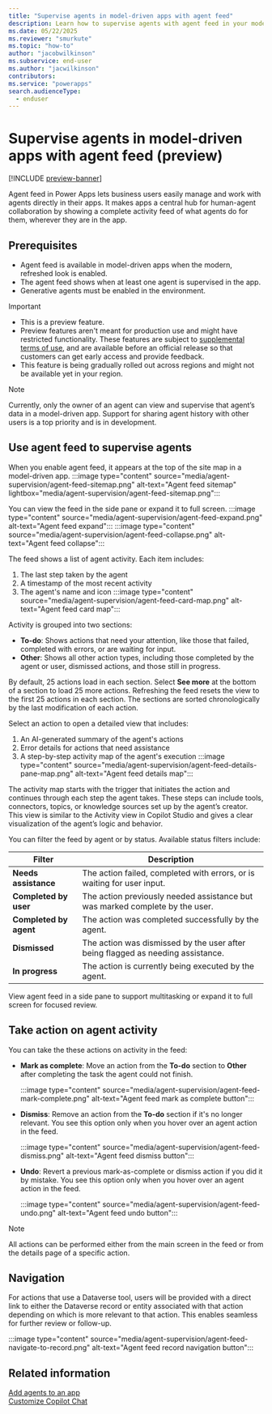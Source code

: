 ```yaml
---
title: "Supervise agents in model-driven apps with agent feed" 
description: Learn how to supervise agents with agent feed in your model-driven app.
ms.date: 05/22/2025
ms.reviewer: "smurkute"
ms.topic: "how-to"
author: "jacobwilkinson"
ms.subservice: end-user
ms.author: "jacwilkinson"
contributors: 
ms.service: "powerapps"
search.audienceType: 
  - enduser
---
```

# Supervise agents in model-driven apps with agent feed (preview)

[!INCLUDE [preview-banner](~/../shared-content/shared/preview-includes/preview-banner.md)]

Agent feed in Power Apps lets business users easily manage and work with agents directly in their apps. It makes apps a central hub for human-agent collaboration by showing a complete activity feed of what agents do for them, wherever they are in the app. 

## Prerequisites

- Agent feed is available in model-driven apps when the modern, refreshed look is enabled.
- The agent feed shows when at least one agent is supervised in the app.
- Generative agents must be enabled in the environment.

> [!IMPORTANT]
>
> - This is a preview feature.
> - Preview features aren't meant for production use and might have restricted functionality. These features are subject to [supplemental terms of use](https://go.microsoft.com/fwlink/?linkid=2216214), and are available before an official release so that customers can get early access and provide feedback.
> - This feature is being gradually rolled out across regions and might not be available yet in your region.

> [!NOTE]
> Currently, only the owner of an agent can view and supervise that agent’s data in a model-driven app. Support for sharing agent history with other users is a top priority and is in development.

## Use agent feed to supervise agents

When you enable agent feed, it appears at the top of the site map in a model-driven app.
   :::image type="content" source="media/agent-supervision/agent-feed-sitemap.png" alt-text="Agent feed sitemap" lightbox="media/agent-supervision/agent-feed-sitemap.png":::

You can view the feed in the side pane or expand it to full screen.
   :::image type="content" source="media/agent-supervision/agent-feed-expand.png" alt-text="Agent feed expand":::
   :::image type="content" source="media/agent-supervision/agent-feed-collapse.png" alt-text="Agent feed collapse":::

The feed shows a list of agent activity. Each item includes:

1. The last step taken by the agent
1. A timestamp of the most recent activity
1. The agent's name and icon
   :::image type="content" source="media/agent-supervision/agent-feed-card-map.png" alt-text="Agent feed card map":::

Activity is grouped into two sections:

- **To-do**: Shows actions that need your attention, like those that failed, completed with errors, or are waiting for input.
- **Other**: Shows all other action types, including those completed by the agent or user, dismissed actions, and those still in progress.

By default, 25 actions load in each section. Select **See more** at the bottom of a section to load 25 more actions. Refreshing the feed resets the view to the first 25 actions in each section. The sections are sorted chronologically by the last modification of each action.

Select an action to open a detailed view that includes:

1. An AI-generated summary of the agent's actions
1. Error details for actions that need assistance
1. A step-by-step activity map of the agent's execution
   :::image type="content" source="media/agent-supervision/agent-feed-details-pane-map.png" alt-text="Agent feed details map":::

The activity map starts with the trigger that initiates the action and continues through each step the agent takes. These steps can include tools, connectors, topics, or knowledge sources set up by the agent’s creator. This view is similar to the Activity view in Copilot Studio and gives a clear visualization of the agent’s logic and behavior.

You can filter the feed by agent or by status. Available status filters include:

|Filter|Description|
|-----|------|
|**Needs assistance**|The action failed, completed with errors, or is waiting for user input.|
|**Completed by user**|The action previously needed assistance but was marked complete by the user.|
|**Completed by agent**|The action was completed successfully by the agent.|
|**Dismissed**|The action was dismissed by the user after being flagged as needing assistance.|
|**In progress**|The action is currently being executed by the agent.|

View agent feed in a side pane to support multitasking or expand it to full screen for focused review.

## Take action on agent activity

You can take the these actions on activity in the feed:

- **Mark as complete**: Move an action from the **To-do** section to **Other** after completing the task the agent could not finish.

   :::image type="content" source="media/agent-supervision/agent-feed-mark-complete.png" alt-text="Agent feed mark as complete button":::

- **Dismiss**: Remove an action from the **To-do** section if it's no longer relevant. You see this option only when you hover over an agent action in the feed.

   :::image type="content" source="media/agent-supervision/agent-feed-dismiss.png" alt-text="Agent feed dismiss button":::

- **Undo**: Revert a previous mark-as-complete or dismiss action if you did it by mistake. You see this option only when you hover over an agent action in the feed.

   :::image type="content" source="media/agent-supervision/agent-feed-undo.png" alt-text="Agent feed undo button":::

> [!NOTE]
> All actions can be performed either from the main screen in the feed or from the details page of a specific action. 

## Navigation

For actions that use a Dataverse tool, users will be provided with a direct link to either the Dataverse record or entity associated with that action depending on which is more relevant to that action. This enables seamless for further review or follow-up. 

:::image type="content" source="media/agent-supervision/agent-feed-navigate-to-record.png" alt-text="Agent feed record navigation button":::

## Related information

[Add agents to an app](../maker/model-driven-apps/add-agents-to-app.md)     
[Customize Copilot Chat](../maker/model-driven-apps/customize-copilot-chat.md)
